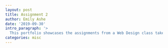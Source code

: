 ```yaml
---
layout: post
title: Assignment 2
author: Emily Ashe
date: '2019-09-30'
intro_paragraph: '>
  This portfolio showcases the assignments from a Web Design class taken at Wilfrid Laurier University. We used [Jekyll Netlify Boilerplate](UX220Assignment2.pdf)'
categories: misc
---
```

